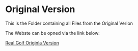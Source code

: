 # Original Version

This is the Folder containing all Files from the Original Verion

The Webste can be opned via the link below:

[Real Golf Originla Version](https://original-version-of-real-golf.netlify.app/)
